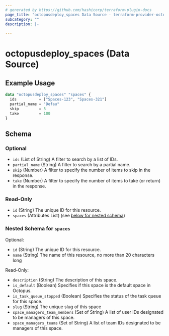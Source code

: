 ```yaml
---
# generated by https://github.com/hashicorp/terraform-plugin-docs
page_title: "octopusdeploy_spaces Data Source - terraform-provider-octopusdeploy"
subcategory: ""
description: |-
  
---
```


# octopusdeploy_spaces (Data Source)



## Example Usage

```terraform
data "octopusdeploy_spaces" "spaces" {
  ids          = ["Spaces-123", "Spaces-321"]
  partial_name = "Defau"
  skip         = 5
  take         = 100
}
```

<!-- schema generated by tfplugindocs -->
## Schema

### Optional

- `ids` (List of String) A filter to search by a list of IDs.
- `partial_name` (String) A filter to search by a partial name.
- `skip` (Number) A filter to specify the number of items to skip in the response.
- `take` (Number) A filter to specify the number of items to take (or return) in the response.

### Read-Only

- `id` (String) The unique ID for this resource.
- `spaces` (Attributes List) (see [below for nested schema](#nestedatt--spaces))

<a id="nestedatt--spaces"></a>
### Nested Schema for `spaces`

Optional:

- `id` (String) The unique ID for this resource.
- `name` (String) The name of this resource, no more than 20 characters long

Read-Only:

- `description` (String) The description of this space.
- `is_default` (Boolean) Specifies if this space is the default space in Octopus.
- `is_task_queue_stopped` (Boolean) Specifies the status of the task queue for this space.
- `slug` (String) The unique slug of this space
- `space_managers_team_members` (Set of String) A list of user IDs designated to be managers of this space.
- `space_managers_teams` (Set of String) A list of team IDs designated to be managers of this space.


